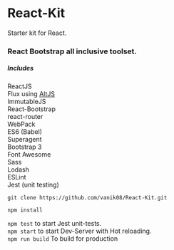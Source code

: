 # React-Kit
Starter kit for React.

### React Bootstrap all inclusive toolset.
##### Includes <br /> 
ReactJS <br /> 
Flux using [AltJS](http://alt.js.org) <br /> 
ImmutableJS <br />
React-Bootstrap <br /> 
react-router <br /> 
WebPack <br /> 
ES6 (Babel) <br /> 
Superagent <br />
Bootstrap 3 <br /> 
Font Awesome <br />
Sass <br /> 
Lodash <br />
ESLint <br />
Jest (unit testing)

`git clone https://github.com/vanik08/React-Kit.git` <br />

`npm install` <br />

`npm test` to start Jest unit-tests. <br />
`npm start` to start Dev-Server with Hot reloading. <br />
`npm run build` To build for production <br />





